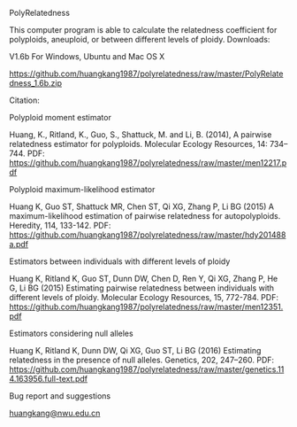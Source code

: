 PolyRelatedness

This computer program is able to calculate the relatedness coefficient for polyploids, aneuploid, or between different levels of ploidy.
Downloads:

V1.6b For Windows, Ubuntu and Mac OS X

https://github.com/huangkang1987/polyrelatedness/raw/master/PolyRelatedness_1.6b.zip

Citation:

Polyploid moment estimator

Huang, K., Ritland, K., Guo, S., Shattuck, M. and Li, B. (2014), A pairwise relatedness estimator for polyploids. Molecular Ecology Resources, 14: 734–744. PDF: https://github.com/huangkang1987/polyrelatedness/raw/master/men12217.pdf

Polyploid maximum-likelihood estimator

Huang K, Guo ST, Shattuck MR, Chen ST, Qi XG, Zhang P, Li BG (2015) A maximum-likelihood estimation of pairwise relatedness for autopolyploids. Heredity, 114, 133-142. PDF: https://github.com/huangkang1987/polyrelatedness/raw/master/hdy201488a.pdf

Estimators between individuals with different levels of ploidy

Huang K, Ritland K, Guo ST, Dunn DW, Chen D, Ren Y, Qi XG, Zhang P, He G, Li BG (2015) Estimating pairwise relatedness between individuals with different levels of ploidy. Molecular Ecology Resources, 15, 772-784. PDF: https://github.com/huangkang1987/polyrelatedness/raw/master/men12351.pdf

Estimators considering null alleles

Huang K, Ritland K, Dunn DW, Qi XG, Guo ST, Li BG (2016) Estimating relatedness in the presence of null alleles. Genetics, 202, 247–260. PDF: https://github.com/huangkang1987/polyrelatedness/raw/master/genetics.114.163956.full-text.pdf

Bug report and suggestions

huangkang@nwu.edu.cn
